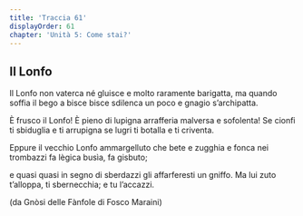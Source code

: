 ```yaml
---
title: 'Traccia 61'
displayOrder: 61
chapter: 'Unità 5: Come stai?'
---
```


## Il Lonfo

Il Lonfo non vaterca né gluisce
e molto raramente barigatta,
ma quando soffia il bego a bisce bisce
sdilenca un poco e gnagio s’archipatta.

È frusco il Lonfo! È pieno di lupigna
arrafferia malversa e sofolenta!
Se cionfi ti sbiduglia e ti arrupigna
se lugri ti botalla e ti criventa.

Eppure il vecchio Lonfo ammargelluto
che bete e zugghia e fonca nei trombazzi
fa lègica busìa, fa gisbuto;

e quasi quasi in segno di sberdazzi
gli affarferesti un gniffo. Ma lui zuto
t’alloppa, ti sbernecchia; e tu l’accazzi.


(da Gnòsi delle Fànfole di Fosco Maraini)
